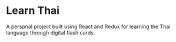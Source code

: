 # Learn Thai
A perspnal project built using React and Redux for learning the Thai language through digital flash cards.
